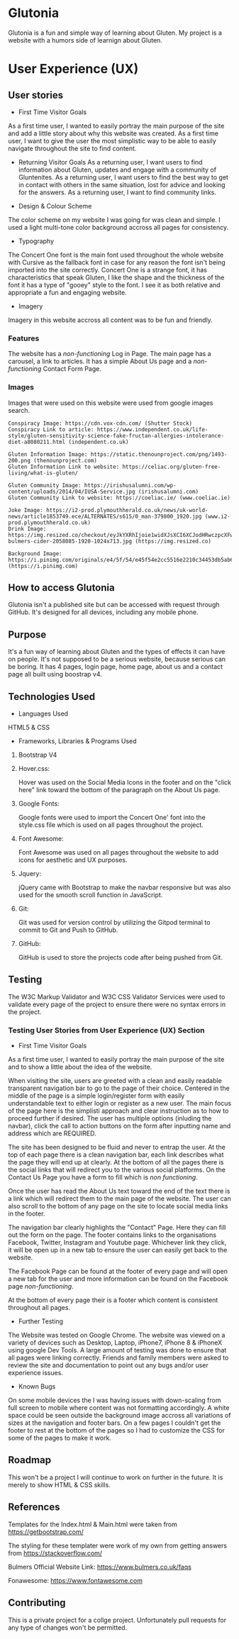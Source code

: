 # Glutonia

Glutonia is a fun and simple way of learning about Gluten.
My project is a website with a humors side of learnign about Gluten.

# User Experience (UX)
 ## User stories
 *  First Time Visitor Goals

As a first time user, I wanted to easily portray the main purpose of the site and add a little story about why this website was created.
As a first time user, I want to give the user the most simplistic way to be able to easily navigate throughout the site to find content.

*   Returning Visitor Goals
As a returning user, I want users to find information about Gluten, updates and engage with a community of Gluntenites.
As a returning user, I want users to find the best way to get in contact with others in the same situation, lost for advice and looking for the answers.
As a returning user, I want to find community links.

*   Design & Colour Scheme

The color scheme on my website I was going for was clean and simple.
I used a light multi-tone color background accross all pages for consistency.

*   Typography

The Concert One font is the main font used throughout the whole website with Cursive as the fallback font in case for any reason the font isn't being imported into the site correctly. 
Concert One is a strange font, it has characteristics that speak Gluten, I like the shape and the thickness of the font it has a type of "gooey" style to the font. 
I see it as both relative and appropriate a fun and engaging website.

*   Imagery

Imagery in this website accross all content was to be fun and friendly.

### Features

The website has a <i>non-functioning</i> Log in Page. The main page has a carousel, a link to articles. It has a simple About Us page
and a <i>non-functioning</i> Contact Form Page.

### Images

Images that were used on this website were used from google images search. 
    
    Conspiracy Image: https://cdn.vox-cdn.com/ (Shutter Stock)
    Conspiracy Link to article: https://www.independent.co.uk/life-style/gluten-sensitivity-science-fake-fructan-allergies-intolerance-diet-a8080211.html (independent.co.uk)

    Gluten Information Image: https://static.thenounproject.com/png/1493-200.png (thenounproject.com)
    Gluten Information Link to website: https://celiac.org/gluten-free-living/what-is-gluten/

    Gluten Community Image: https://irishusalumni.com/wp-content/uploads/2014/04/IUSA-Service.jpg (irishusalumni.com)
    Gluten Community Link to website: https://coeliac.ie/ (www.coeliac.ie)

    Joke Image: https://i2-prod.plymouthherald.co.uk/news/uk-world-news/article1853749.ece/ALTERNATES/s615/0_man-379800_1920.jpg (www.i2-prod.plymouthherald.co.uk)
    Drink Image: https://img.resized.co/checkout/eyJkYXRhIjoie1widXJsXCI6XCJodHRwczpcXFwvXFxcL21lZGlhLm1hZGlzb25wdWJsaWNhdGlvbnMuZXVcXFwvdXBsb2Fkc1xcXC8yMDE3XFxcLzA2XFxcLzA4MTI0NTUyXFxcLzYuLUJVTE1FUlMtY2lkZXItMjA1ODA4NV8xOTIwLTEwMjR4NzEzLmpwZ1wiLFwid2lkdGhcIjo3MDAsXCJoZWlnaHRcIjozNzAsXCJkZWZhdWx0XCI6XCJodHRwczpcXFwvXFxcL3d3dy5jaGVja291dC5pZVxcXC9hc3NldHNcXFwvaVxcXC9ub2ltYWdlLnBuZ1wiLFwib3B0aW9uc1wiOltdfSIsImhhc2giOiI5YjVjZGRkNWVjZmRlZTZhMmVlZjQ3MDkyYWNmOWM3MjY4ZTYzNmM1In0=/6-bulmers-cider-2058085-1920-1024x713.jpg (https://img.resized.co)
    
    Background Image: https://i.pinimg.com/originals/e4/5f/54/e45f54e2cc5516e2210c34453db5ab6e.jpg (https://i.pinimg.com)

## How to access Glutonia

Glutonia isn't a published site but can be accessed with request through GitHub.
It's designed for all devices, including any mobile phone.

## Purpose

It's a fun way of learning about Gluten and the types of effects it can have
on people. It's not supposed to be a serious website, because serious can
be boring.
It has 4 pages, login page, home page, about us and a contact page all built using
boostrap v4.

## Technologies Used

*   Languages Used

HTML5 & CSS

*   Frameworks, Libraries & Programs Used

1.  Bootstrap V4
2.  Hover.css:

    Hover was used on the Social Media Icons in the footer and on the "click here" link toward the bottom of the paragraph on the About Us page.

3. Google Fonts:

    Google fonts were used to import the Concert One' font into the style.css file which is used on all pages throughout the project.

4. Font Awesome:

    Font Awesome was used on all pages throughout the website to add icons for aesthetic and UX purposes.

5. Jquery:

    jQuery came with Bootstrap to make the navbar responsive but was also used for the smooth scroll function in JavaScript.

6. Git:

    Git was used for version control by utilizing the Gitpod terminal to commit to Git and Push to GitHub.

7. GitHub:

    GitHub is used to store the projects code after being pushed from Git.

## Testing

The W3C Markup Validator and W3C CSS Validator Services were used to validate every page of the project to ensure there were no syntax errors in the project.

### Testing User Stories from User Experience (UX) Section

*   First Time Visitor Goals

As a first time user, I wanted to easily portray the main purpose of the site and to show a little about the idea of the website.

When visiting the site, users are greeted with a clean and easily readable transparent navigation bar to go to the page of their choice. Centered in the middle of the page is a simple login/register form with easily understandable text to either login or register as a new user.
The main focus of the page here is the simplisti approach and clear instruction as to how to proceed further if desired.
The user has multiple options (inluding the navbar), click the call to action buttons on the form after inputting name and address which are REQUIRED.

The site has been designed to be fluid and never to entrap the user. At the top of each page there is a clean navigation bar, each link describes what the page they will end up at clearly.
At the bottom of all the pages there is the social links that will redirect you to the various social platforms.
On the Contact Us Page you have a form to fill which is <i>non functioning</i>.

Once the user has read the About Us text toward the end of the text there is a link which will redirect them to the main page of the website.
The user can also scroll to the bottom of any page on the site to locate social media links in the footer.

The navigation bar clearly highlights the "Contact" Page.
Here they can fill out the form on the page.
The footer contains links to the organisations Facebook, Twitter, Instagram and Youtube page.
Whichever link they click, it will be open up in a new tab to ensure the user can easily get back to the website.

The Facebook Page can be found at the footer of every page and will open a new tab for the user and more information can be found on the Facebook page <i>non-functioning</i>.

At the bottom of every page their is a footer which content is consistent throughout all pages.


*   Further Testing

The Website was tested on Google Chrome.
The website was viewed on a variety of devices such as Desktop, Laptop, iPhone7, iPhone 8 & iPhoneX using google Dev Tools.
A large amount of testing was done to ensure that all pages were linking correctly.
Friends and family members were asked to review the site and documentation to point out any bugs and/or user experience issues.

*   Known Bugs

On some mobile devices the I was having issues with down-scaling from full screen to mobile where content was not formatting accordingly.
A white space could be seen outside the background image accross all variations of sizes at the navigation and footer bars.
On a few pages I couldn't get the footer to rest at the bottom of the pages so I had to customize the CSS for some of the pages to make it work.

## Roadmap

This won't be a project I will continue to work on further in the future.
It is merely to show HTML & CSS skills.

## References

Templates for the Index.html & Main.html were taken from https://getbootstrap.com/

The styling for these templater were work of my own from getting answers from https://stackoverflow.com/

Bulmers Official Website Link: https://www.bulmers.co.uk/faqs

Fonawesome: https://www.fontawesome.com

## Contributing
This is a private project for a collge project. Unfortunately
pull requests for any type of changes won't be permitted.
